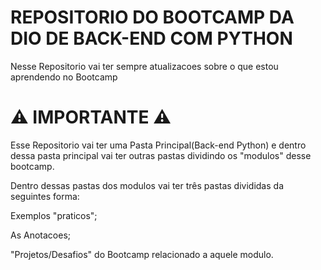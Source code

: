 # REPOSITORIO DO BOOTCAMP DA DIO DE BACK-END COM PYTHON


Nesse Repositorio vai ter sempre atualizacoes sobre o que estou aprendendo no Bootcamp




# ⚠️ IMPORTANTE ⚠️

Esse Repositorio vai ter uma Pasta Principal(Back-end Python) e dentro dessa pasta principal vai ter outras pastas dividindo os "modulos" desse bootcamp.

Dentro dessas pastas dos modulos vai ter três pastas divididas da seguintes forma:

Exemplos "praticos";

As Anotacoes;

"Projetos/Desafios" do Bootcamp relacionado a aquele modulo.
